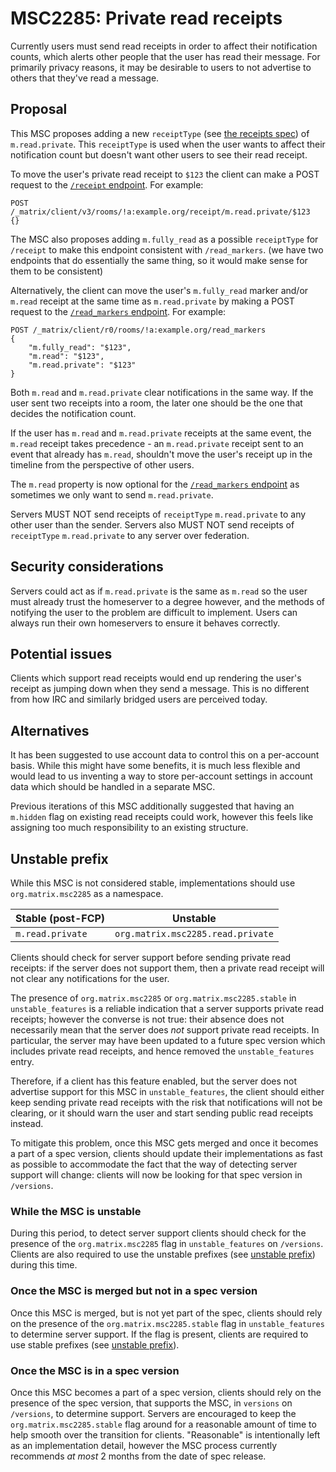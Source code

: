 # MSC2285: Private read receipts

Currently users must send read receipts in order to affect their notification
counts, which alerts other people that the user has read their message. For
primarily privacy reasons, it may be desirable to users to not advertise to
others that they've read a message.

## Proposal

This MSC proposes adding a new `receiptType` (see [the receipts
spec](https://spec.matrix.org/v1.3/client-server-api/#receipts)) of
`m.read.private`. This `receiptType` is used when the user wants to affect their
notification count but doesn't want other users to see their read receipt.

To move the user's private read receipt to `$123` the client can make a POST
request to the [`/receipt`
endpoint](https://spec.matrix.org/v1.3/client-server-api/#post_matrixclientv3roomsroomidreceiptreceipttypeeventid).
For example:

```HTTP
POST /_matrix/client/v3/rooms/!a:example.org/receipt/m.read.private/$123
{}
```

The MSC also proposes adding `m.fully_read` as a possible `receiptType` for
`/receipt` to make this endpoint consistent with `/read_markers`. (we have two
endpoints that do essentially the same thing, so it would make sense for them to
be consistent)

Alternatively, the client can move the user's `m.fully_read` marker and/or
`m.read` receipt at the same time as `m.read.private` by making a POST request
to the [`/read_markers`
endpoint](https://spec.matrix.org/v1.3/client-server-api/#post_matrixclientv3roomsroomidread_markers).
For example:

```HTTP
POST /_matrix/client/r0/rooms/!a:example.org/read_markers
{
    "m.fully_read": "$123",
    "m.read": "$123",
    "m.read.private": "$123"
}
```

Both `m.read` and `m.read.private` clear notifications in the same way. If the
user sent two receipts into a room, the later one should be the one that decides
the notification count.

If the user has `m.read` and `m.read.private` receipts at the same event, the
`m.read` receipt takes precedence - an `m.read.private` receipt sent to an event
that already has `m.read`, shouldn't move the user's receipt up in the timeline
from the perspective of other users.

The `m.read` property is now optional for the [`/read_markers`
endpoint](https://spec.matrix.org/v1.3/client-server-api/#post_matrixclientv3roomsroomidread_markers)
as sometimes we only want to send `m.read.private`.

Servers MUST NOT send receipts of `receiptType` `m.read.private` to any other
user than the sender. Servers also MUST NOT send receipts of `receiptType`
`m.read.private` to any server over federation.

## Security considerations

Servers could act as if `m.read.private` is the same as `m.read` so the user
must already trust the homeserver to a degree however, and the methods of
notifying the user to the problem are difficult to implement. Users can always
run their own homeservers to ensure it behaves correctly.

## Potential issues

Clients which support read receipts would end up rendering the user's receipt as
jumping down when they send a message. This is no different from how IRC and
similarly bridged users are perceived today.

## Alternatives

It has been suggested to use account data to control this on a per-account
basis. While this might have some benefits, it is much less flexible and would
lead to us inventing a way to store per-account settings in account data which
should be handled in a separate MSC.

Previous iterations of this MSC additionally suggested that having an `m.hidden`
flag on existing read receipts could work, however this feels like assigning too
much responsibility to an existing structure.

## Unstable prefix

While this MSC is not considered stable, implementations should use
`org.matrix.msc2285` as a namespace.

|Stable (post-FCP)|Unstable                         |
|-----------------|---------------------------------|
|`m.read.private` |`org.matrix.msc2285.read.private`|

Clients should check for server support before sending private read receipts:
if the server does not support them, then a private read receipt will not clear
any notifications for the user.

The presence of `org.matrix.msc2285` or `org.matrix.msc2285.stable` in
`unstable_features` is a reliable indication that a server supports private read
receipts; however the converse is not true: their absence does not necessarily
mean that the server does *not* support private read receipts. In particular,
the server may have been updated to a future spec version which includes
private read receipts, and hence removed the `unstable_features` entry.

Therefore, if a client has this feature enabled, but the server does not advertise
support for this MSC in `unstable_features`, the client should either keep sending
private read receipts with the risk that notifications will not be clearing, or it
should warn the user and start sending public read receipts instead.

To mitigate this problem, once this MSC gets merged and once it becomes a part of a
spec version, clients should update their implementations as fast as possible to
accommodate the fact that the way of detecting server support will change: clients
will now be looking for that spec version in `/versions`.

### While the MSC is unstable

During this period, to detect server support clients should check for the
presence of the `org.matrix.msc2285` flag in `unstable_features` on `/versions`.
Clients are also required to use the unstable prefixes (see [unstable
prefix](#unstable-prefix)) during this time.

### Once the MSC is merged but not in a spec version

Once this MSC is merged, but is not yet part of the spec, clients should rely on
the presence of the `org.matrix.msc2285.stable` flag in `unstable_features` to
determine server support. If the flag is present, clients are required to use
stable prefixes (see [unstable prefix](#unstable-prefix)).

### Once the MSC is in a spec version

Once this MSC becomes a part of a spec version, clients should rely on the
presence of the spec version, that supports the MSC, in `versions` on
`/versions`, to determine support. Servers are encouraged to keep the
`org.matrix.msc2285.stable` flag around for a reasonable amount of time
to help smooth over the transition for clients. "Reasonable" is intentionally
left as an implementation detail, however the MSC process currently recommends
*at most* 2 months from the date of spec release.
